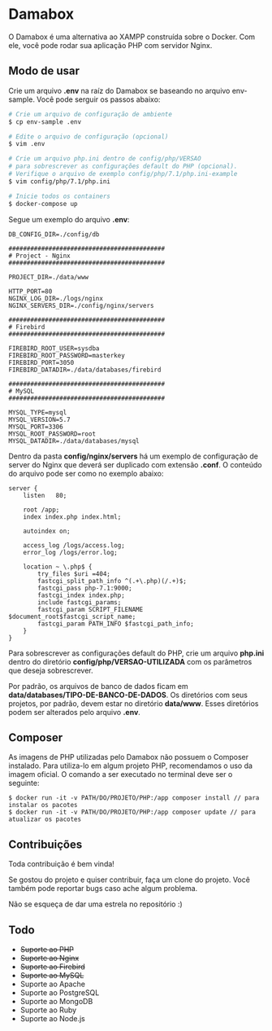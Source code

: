 # Damabox

O Damabox é uma alternativa ao XAMPP construída sobre o Docker. Com ele, você pode rodar sua aplicação PHP com servidor Nginx.

## Modo de usar

Crie um arquivo **.env** na raíz do Damabox se baseando no arquivo env-sample. Você pode serguir os passos abaixo:

``` bash
# Crie um arquivo de configuração de ambiente
$ cp env-sample .env

# Edite o arquivo de configuração (opcional)
$ vim .env

# Crie um arquivo php.ini dentro de config/php/VERSAO
# para sobrescrever as configurações default do PHP (opcional).
# Verifique o arquivo de exemplo config/php/7.1/php.ini-example
$ vim config/php/7.1/php.ini

# Inicie todos os containers
$ docker-compose up
```

Segue um exemplo do arquivo **.env**:

```
DB_CONFIG_DIR=./config/db

###########################################
# Project - Nginx
###########################################

PROJECT_DIR=./data/www

HTTP_PORT=80
NGINX_LOG_DIR=./logs/nginx
NGINX_SERVERS_DIR=./config/nginx/servers

###########################################
# Firebird
###########################################

FIREBIRD_ROOT_USER=sysdba
FIREBIRD_ROOT_PASSWORD=masterkey
FIREBIRD_PORT=3050
FIREBIRD_DATADIR=./data/databases/firebird

###########################################
# MySQL
###########################################

MYSQL_TYPE=mysql
MYSQL_VERSION=5.7
MYSQL_PORT=3306
MYSQL_ROOT_PASSWORD=root
MYSQL_DATADIR=./data/databases/mysql
```

Dentro da pasta **config/nginx/servers** há um exemplo de configuração de server do Nginx que deverá ser duplicado com extensão **.conf**. O conteúdo do arquivo pode ser como no exemplo abaixo:

```
server {
    listen   80;

    root /app;
    index index.php index.html;

    autoindex on;

    access_log /logs/access.log;
    error_log /logs/error.log;

    location ~ \.php$ {
        try_files $uri =404;
        fastcgi_split_path_info ^(.+\.php)(/.+)$;
        fastcgi_pass php-7.1:9000;
        fastcgi_index index.php;
        include fastcgi_params;
        fastcgi_param SCRIPT_FILENAME $document_root$fastcgi_script_name;
        fastcgi_param PATH_INFO $fastcgi_path_info;
    }
}
```

Para sobrescrever as configurações default do PHP, crie um arquivo **php.ini** dentro do diretório **config/php/VERSAO-UTILIZADA** com os parâmetros que deseja sobrescrever.

Por padrão, os arquivos de banco de dados ficam em **data/databases/TIPO-DE-BANCO-DE-DADOS**. Os diretórios com seus projetos, por padrão, devem estar no diretório **data/www**. Esses diretórios podem ser alterados pelo arquivo **.env**.

## Composer

As imagens de PHP utilizadas pelo Damabox não possuem o Composer instalado. Para utiliza-lo em algum projeto PHP, recomendamos o uso da imagem oficial. O comando a ser executado no terminal deve ser o seguinte:

```
$ docker run -it -v PATH/DO/PROJETO/PHP:/app composer install // para instalar os pacotes
$ docker run -it -v PATH/DO/PROJETO/PHP:/app composer update // para atualizar os pacotes
```

## Contribuições

Toda contribuição é bem vinda!

Se gostou do projeto e quiser contribuir, faça um clone do projeto. Você também pode reportar bugs caso ache algum problema.

Não se esqueça de dar uma estrela no repositório :)

## Todo

- ~~Suporte ao PHP~~
- ~~Suporte ao Nginx~~
- ~~Suporte ao Firebird~~
- ~~Suporte ao MySQL~~
- Suporte ao Apache
- Suporte ao PostgreSQL
- Suporte ao MongoDB
- Suporte ao Ruby
- Suporte ao Node.js
